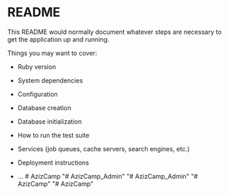 # README

This README would normally document whatever steps are necessary to get the
application up and running.

Things you may want to cover:

* Ruby version

* System dependencies

* Configuration

* Database creation

* Database initialization

* How to run the test suite

* Services (job queues, cache servers, search engines, etc.)

* Deployment instructions

* ...
#   A z i z C a m p  
 "# AzizCamp_Admin" 
"# AzizCamp_Admin" 
"# AzizCamp" 
"# AzizCamp" 
